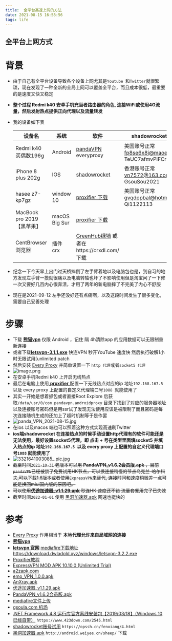 ```yaml
---
title:  全平台高速上网的方法
date: 2021-08-15 16:58:56
tags: life
---
```


##  全平台上网方式

# 背景
* 由于自己有全平台设备导致各个设备上网尤其是`Youtube `和`Twitter`就很繁琐，现在发现了一种全新的全局上网可以覆盖全平台，而且成本很低，最重要的是速度又快又稳定
* **整个过程 Redmi k40 安卓手机充当者路由器的角色, 连接WiFi或使用4G流量，然后发射热点提供正向代理以及流量转发**

* 我的设备如下表

  | 设备名                      | 系统          | 软件                 | shadowrocket账号 |
  | --------------------------- | ------------- | -------------------- | --------------------------- |
  | Redmi k40     买偶数196g     | Android       | [pandaVPN](https://github.com/codewindy/Mikrotik-Phicomm-Backup)  everyproxy | 美国账号正常<br />fp8se6x8j@maoe.cc<br />TeUC7afmvPIFCrNlFJaK |
  | iPhone 8 plus          202g | IOS           | [shadowrocket](https://1.v2w.org/ios/)         | 香港账号正常<br />vn7572@163.com<br />GsouSou2021 |
  | hasee z7-kp7gz              | window 10     | [proxifier 下载](https://www.proxifier.com/download/)            | 美国账号正常<br />gvqdppbal@hotmail.com<br />Qi1122113 |
  | MacBook pro 2019 【黑苹果】   | macOS Big Sur | [proxifier 下载](https://macwk.com/soft/proxifier)           |  |
  | CentBrowser浏览器 | 插件 crx | [GreenHub绿墙](https://crxdl-1257117300.file.myqcloud.com/crx0795607d11df537/knmhokeiipedacnhpjklbjmfgedfohco_v0.9.13.zip)  或者在https://crxdl.com/ 下载 | |
* 纪念一下今天早上出门过天桥摔倒了左手臂着地以及电脑包也是，到自习的地方发现左手臂一摸就很痛以及电脑转轴也坏了不影响使用但是淘宝问了一下修一次又要好几百内心很奔溃，才用了两年的新电脑摔了不完美了内心不舒服
* 现在是2021-09-12 左手还没好还有点痛啊，以及这段时间发生了很多变化，需要自己妥善处理

#  步骤
* 下载  [**熊猫vpn**](https://github.com/codewindy/Mikrotik-Phicomm-Backup) 仅限 Android ，记住 隔 4h清除app 的应用数据可以无限制重新连接
*  或者下载[**letsvpn-3.1.1.exe**](https://letsvpn.world/) 快连VPN 秒开YouTube 速度快  然后执行破解1小时无限试用[unlimited patch
* 然后安装  [Every Proxy](https://apkpure.com/every-proxy/com.gorillasoftware.everyproxy/download?from=details) 并简单设置一下 `http 代理`或者`socket5 代理`
* ![image.png](https://i.loli.net/2021/08/15/7ROWiqKFtPoaDJn.png)
* 在安卓手机Redmi k40 上开启无线热点
* 最后在电脑上使用[ **proxifier** ](https://www.proxifier.com/download/)配置一下无线热点对应的ip 地址`192.168.167.5 `以及 every proxy 上配置的自定义代理端口号`1088 `就能使用了
* 其实一开始是想着抓包或者直接Root Explore 后获取`/data/usr/0/com.pandavpn.androidproxy` 目录下找到了对应的服务器地址以及连接账号密码但是用ssr试了发现无法使用应该是被限制了而且密码是每次连接随机生成的还加上了超时机制等于是作罢
* ![panda_VPN_2021-08-15.jpg](https://i.loli.net/2021/08/16/QOqDbYjIrzEZfsV.png)
* 在ios 以及macos 端也可以照着这种方式实现高速刷Twitter
* **ios端shadowrocket 在连接热点的时候手动设置http代理有的软件可能还是无法使用，最好设置socket5代理，即 点击 + 号在类型里面填socket5 并填入热点的ip 地址`192.168.167.5 `以及 every proxy 上配置的自定义代理端口号`1088` 就能使用了**
* ![3321641003085_.pic.jpg](https://s2.loli.net/2022/01/01/ZjWSPBMoOd4Ym3V.jpg)
* ~~截至时间`2021-10-31` 老版本可以用 **PandaVPN_v1.6.2会员版.apk** ，目前`pandaVPN`已经被禁了免费试用HK节点，可以换连接稍慢的节点乌克兰-哈尔科夫,可以下载1.6版本或者使用`ExpressVPN`来替代, 连接时间和速度稍微差一点可能是换回miui国内版的原因吧。~~
* ~~可以使用[**优途加速器_v1.1.29.apk**](https://www.mediafire.com/file/fi7337flmt32fxd/%25E4%25BC%2598%25E9%2580%2594%25E5%258A%25A0%25E9%2580%259F%25E5%2599%25A8_v1.1.29.apk/file) 秒连HK 速度还不错 流量套餐用完了已失效~~
* 截至时间`2022-01-01` 使用 [黑洞加速器.apk](https://www.mediafire.com/file/lm5yeexi0565hur/%25E9%25BB%2591%25E6%25B4%259E%25E5%258A%25A0%25E9%2580%259F%25E5%2599%25A8_v4.3.1.apk/file)  网速也挺快的
# 参考
* [Every Proxy](https://www.everyproxy.co.uk/)  作用相当于 **本地代理允许来自局域网的连接**
* [**熊猫vpn**](https://github.com/codewindy/Mikrotik-Phicomm-Backup) 
* [**letsvpn 官网**](https://letsvpn.world/)  [mediafire下载地址](https://www.mediafire.com/file/9qkxeia7ur21z4d/letvpn3.0.zip/file)  https://download.dwladold.xyz/windows/letsvpn-3.2.2.exe 
* [Proxifier教程](https://codewindy.github.io/2019/10/14/Proxifier-Setting/)
* [ExpressVPN MOD APK 10.10.0 (Unlimited Trial)](https://apkdone.com/expressvpn/)
* [a2zapk.com](https://a2zapk.com/History/com.expressvpn.vpn/)
* [emo_VPN_1.0.0.apk](https://emo001.club/)
* [AnXray.apk](https://github.com/XTLS/AnXray/releases)
* [优途加速器_v1.1.29.apk](https://www.mediafire.com/file/fi7337flmt32fxd/%25E4%25BC%2598%25E9%2580%2594%25E5%258A%25A0%25E9%2580%259F%25E5%2599%25A8_v1.1.29.apk/file)
* [PandaVPN_v1.6.2会员版.apk](https://www.mediafire.com/file/uhvk81ptquxdxyj/PandaVPN_v1.6.2会员版.apk/file)
* [mediafire文件上传](https://app.mediafire.com/myfiles)
* [gsoula.com 机场](https://gsoula.com/auth/register)
* [.NET Framework 4.8 运行库官方离线安装包【2019/03/18】（Windows 10 已经自带）](https://download.visualstudio.microsoft.com/download/pr/014120d7-d689-4305-befd-3cb711108212/0fd66638cde16859462a6243a4629a50/ndp48-x86-x64-allos-enu.exe) `https://www.423down.com/2545.html`
* [shadowrocket账号试用](https://opssh.cn/fenxiang/4.html) `https://opssh.cn/fenxiang/4.html`
*  [黑洞加速器.apk](https://www.mediafire.com/file/lm5yeexi0565hur/%25E9%25BB%2591%25E6%25B4%259E%25E5%258A%25A0%25E9%2580%259F%25E5%2599%25A8_v4.3.1.apk/file)   `http://android.weiyee.cn/sheep/` 下载

